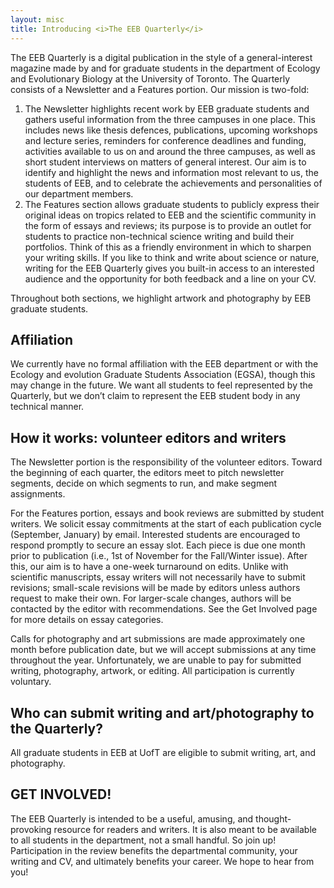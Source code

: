 ```yaml
---
layout: misc
title: Introducing <i>The EEB Quarterly</i>
---
```


The EEB Quarterly is a digital publication in the style of a general-interest magazine made by
and for graduate students in the department of Ecology and Evolutionary Biology at the
University of Toronto. The Quarterly consists of a Newsletter and a Features portion. Our
mission is two-fold:

1. The Newsletter highlights recent work by EEB graduate students and gathers useful
information from the three campuses in one place. This includes news like thesis defences,
publications, upcoming workshops and lecture series, reminders for conference deadlines and
funding, activities available to us on and around the three campuses, as well as short student
interviews on matters of general interest. Our aim is to identify and highlight the news and
information most relevant to us, the students of EEB, and to celebrate the achievements and
personalities of our department members.
2. The Features section allows graduate students to publicly express their original ideas on
tropics related to EEB and the scientific community in the form of essays and reviews; its
purpose is to provide an outlet for students to practice non-technical science writing and build their portfolios. Think of this as a friendly environment in which to sharpen your writing skills. If you like to think and write about science or nature, writing for the EEB Quarterly gives you built-in access to an interested audience and the opportunity for both feedback and a line on your CV.

Throughout both sections, we highlight artwork and photography by EEB graduate students.

## __Affiliation__

We currently have no formal affiliation with the EEB department or with the Ecology and
evolution Graduate Students Association (EGSA), though this may change in the future. We
want all students to feel represented by the Quarterly, but we don’t claim to represent the EEB
student body in any technical manner.

## __How it works: volunteer editors and writers__

The Newsletter portion is the responsibility of the volunteer editors. Toward the beginning of
each quarter, the editors meet to pitch newsletter segments, decide on which segments to run, and
make segment assignments.

For the Features portion, essays and book reviews are submitted by student writers. We solicit
essay commitments at the start of each publication cycle (September, January) by email. Interested students are encouraged to respond promptly to secure an essay slot. Each piece is due one month prior to publication (i.e., 1st of November for the Fall/Winter issue). After this, our aim is to have a one-week turnaround on edits. Unlike with scientific manuscripts, essay writers will not necessarily have to submit revisions; small-scale revisions will be made by editors unless authors request to make their own. For larger-scale changes, authors will be contacted by the editor with recommendations. See the Get Involved page for more details on essay categories.

Calls for photography and art submissions are made approximately one month before publication
date, but we will accept submissions at any time throughout the year.
Unfortunately, we are unable to pay for submitted writing, photography, artwork, or editing. All
participation is currently voluntary.

## __Who can submit writing and art/photography to the Quarterly?__
All graduate students in EEB at UofT are eligible to submit writing, art, and photography.

## __GET INVOLVED!__
The EEB Quarterly is intended to be a useful, amusing, and thought-provoking resource for
readers and writers. It is also meant to be available to all students in the department, not a small
handful. So join up! Participation in the review benefits the departmental community, your
writing and CV, and ultimately benefits your career. We hope to hear from you!
